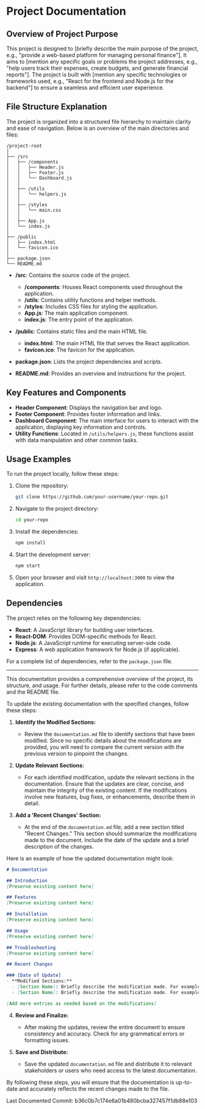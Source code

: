 # Project Documentation

## Overview of Project Purpose

This project is designed to [briefly describe the main purpose of the project, e.g., "provide a web-based platform for managing personal finance"]. It aims to [mention any specific goals or problems the project addresses, e.g., "help users track their expenses, create budgets, and generate financial reports"]. The project is built with [mention any specific technologies or frameworks used, e.g., "React for the frontend and Node.js for the backend"] to ensure a seamless and efficient user experience.

## File Structure Explanation

The project is organized into a structured file hierarchy to maintain clarity and ease of navigation. Below is an overview of the main directories and files:

```
/project-root
│
├── /src
│   ├── /components
│   │   ├── Header.js
│   │   ├── Footer.js
│   │   └── Dashboard.js
│   │
│   ├── /utils
│   │   └── helpers.js
│   │
│   ├── /styles
│   │   └── main.css
│   │
│   ├── App.js
│   └── index.js
│
├── /public
│   ├── index.html
│   └── favicon.ico
│
├── package.json
└── README.md
```

- **/src**: Contains the source code of the project.
  - **/components**: Houses React components used throughout the application.
  - **/utils**: Contains utility functions and helper methods.
  - **/styles**: Includes CSS files for styling the application.
  - **App.js**: The main application component.
  - **index.js**: The entry point of the application.

- **/public**: Contains static files and the main HTML file.
  - **index.html**: The main HTML file that serves the React application.
  - **favicon.ico**: The favicon for the application.

- **package.json**: Lists the project dependencies and scripts.
- **README.md**: Provides an overview and instructions for the project.

## Key Features and Components

- **Header Component**: Displays the navigation bar and logo.
- **Footer Component**: Provides footer information and links.
- **Dashboard Component**: The main interface for users to interact with the application, displaying key information and controls.
- **Utility Functions**: Located in `/utils/helpers.js`, these functions assist with data manipulation and other common tasks.

## Usage Examples

To run the project locally, follow these steps:

1. Clone the repository:
   ```bash
   git clone https://github.com/your-username/your-repo.git
   ```

2. Navigate to the project directory:
   ```bash
   cd your-repo
   ```

3. Install the dependencies:
   ```bash
   npm install
   ```

4. Start the development server:
   ```bash
   npm start
   ```

5. Open your browser and visit `http://localhost:3000` to view the application.

## Dependencies

The project relies on the following key dependencies:

- **React**: A JavaScript library for building user interfaces.
- **React-DOM**: Provides DOM-specific methods for React.
- **Node.js**: A JavaScript runtime for executing server-side code.
- **Express**: A web application framework for Node.js (if applicable).

For a complete list of dependencies, refer to the `package.json` file.

---

This documentation provides a comprehensive overview of the project, its structure, and usage. For further details, please refer to the code comments and the README file.

To update the existing documentation with the specified changes, follow these steps:

1. **Identify the Modified Sections:**
   - Review the `documentation.md` file to identify sections that have been modified. Since no specific details about the modifications are provided, you will need to compare the current version with the previous version to pinpoint the changes.

2. **Update Relevant Sections:**
   - For each identified modification, update the relevant sections in the documentation. Ensure that the updates are clear, concise, and maintain the integrity of the existing content. If the modifications involve new features, bug fixes, or enhancements, describe them in detail.

3. **Add a 'Recent Changes' Section:**
   - At the end of the `documentation.md` file, add a new section titled "Recent Changes." This section should summarize the modifications made to the document. Include the date of the update and a brief description of the changes.

Here is an example of how the updated documentation might look:

```markdown
# Documentation

## Introduction
[Preserve existing content here]

## Features
[Preserve existing content here]

## Installation
[Preserve existing content here]

## Usage
[Preserve existing content here]

## Troubleshooting
[Preserve existing content here]

## Recent Changes

### [Date of Update]
- **Modified Sections:**
  - [Section Name]: Briefly describe the modification made. For example, "Updated the installation instructions to include new dependencies."
  - [Section Name]: Briefly describe the modification made. For example, "Revised the usage examples to reflect the latest API changes."

[Add more entries as needed based on the modifications]

```

4. **Review and Finalize:**
   - After making the updates, review the entire document to ensure consistency and accuracy. Check for any grammatical errors or formatting issues.

5. **Save and Distribute:**
   - Save the updated `documentation.md` file and distribute it to relevant stakeholders or users who need access to the latest documentation.

By following these steps, you will ensure that the documentation is up-to-date and accurately reflects the recent changes made to the file.

Last Documented Commit: b36c0b7c174e6a01b480bcba327457f1db88e103